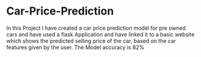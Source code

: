 # Car-Price-Prediction
In this Project I have created a car price prediction model for pre owned cars and have used a flask Application and have linked it to a basic website which shows the predicted selling price of the car, based on the car features given by the user. The Model accuracy is 82%
